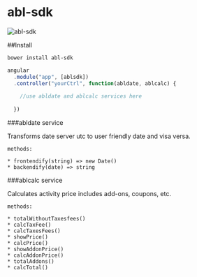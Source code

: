 # abl-sdk

![abl-sdk](http://content.screencast.com/users/a.stegno/folders/Jing/media/24a1e61b-195a-44e9-a870-23d84e116bd1/00000337.png)

##Install

```bash
bower install abl-sdk
```

```Javascript
angular
  .module("app", [ablsdk])
  .controller("yourCtrl", function(abldate, ablcalc) {
  
    //use abldate and ablcalc services here
  
  })
```


###abldate service

Transforms date server utc to user friendly date and visa versa. 

```
methods:

* frontendify(string) => new Date()
* backendify(date) => string
```

###ablcalc service

Calculates activity price includes add-ons, coupons, etc.

```
methods:

* totalWithoutTaxesfees()
* calcTaxFee()
* calcTaxesFees()
* showPrice()
* calcPrice()
* showAddonPrice()
* calcAddonPrice()
* totalAddons()
* calcTotal()
```